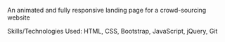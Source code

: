 An animated and fully responsive landing page for a crowd-sourcing website

Skills/Technologies Used: HTML, CSS, Bootstrap, JavaScript, jQuery, Git
